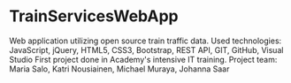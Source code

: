 # TrainServicesWebApp
Web application utilizing open source train traffic data.
Used technologies: JavaScript, jQuery, HTML5, CSS3, Bootstrap, REST API, GIT, GitHub, Visual Studio 
First project done in Academy's intensive IT training.
Project team: Maria Salo, Katri Nousiainen, Michael Muraya, Johanna Saar
